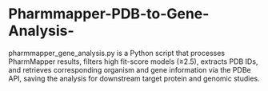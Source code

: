 # Pharmmapper-PDB-to-Gene-Analysis-
pharmmapper_gene_analysis.py is a Python script that processes PharmMapper results, filters high fit-score models (≥2.5), extracts PDB IDs, and retrieves corresponding organism and gene information via the PDBe API, saving the analysis for downstream target protein and genomic studies.
